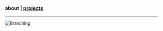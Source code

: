 ### about   |   [projects](https://abradaric.me/projects)
* * *
![Branching](https://i.imgur.com/pGACfja.png)
